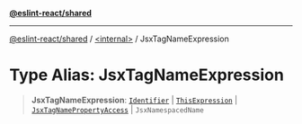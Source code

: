 [**@eslint-react/shared**](../../README.md)

***

[@eslint-react/shared](../../README.md) / [\<internal\>](../README.md) / JsxTagNameExpression

# Type Alias: JsxTagNameExpression

> **JsxTagNameExpression**: [`Identifier`](../interfaces/Identifier.md) \| [`ThisExpression`](../interfaces/ThisExpression.md) \| [`JsxTagNamePropertyAccess`](../interfaces/JsxTagNamePropertyAccess.md) \| `JsxNamespacedName`
